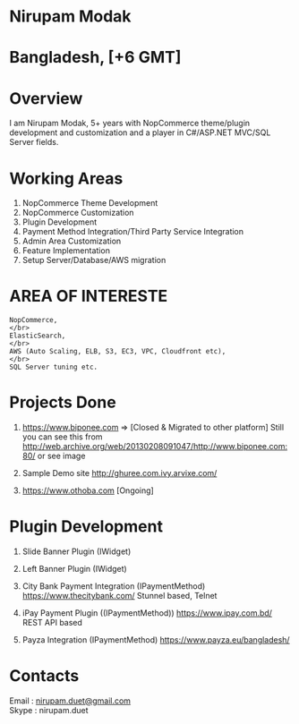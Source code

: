 # Nirupam Modak
# Bangladesh, [+6 GMT]

# Overview
I am Nirupam Modak, 5+ years with NopCommerce theme/plugin development and customization and a player in C#/ASP.NET MVC/SQL Server fields. 

# Working Areas

1. NopCommerce Theme Development 
2. NopCommerce Customization
3. Plugin Development
4. Payment Method Integration/Third Party Service Integration
5. Admin Area Customization
6. Feature Implementation
7. Setup Server/Database/AWS migration

# AREA OF INTERESTE
	NopCommerce, 
	</br>
	ElasticSearch, 
	</br>
	AWS (Auto Scaling, ELB, S3, EC3, VPC, Cloudfront etc), 
	</br>
	SQL Server tuning etc.

# Projects Done

1. https://www.biponee.com => [Closed & Migrated to other platform]
   Still you can see this from http://web.archive.org/web/20130208091047/http://www.biponee.com:80/
   or see image 

2. Sample Demo site 
   http://ghuree.com.ivy.arvixe.com/

3. https://www.othoba.com  [Ongoing]
  
# Plugin Development

1. Slide Banner Plugin (IWidget)

2. Left Banner Plugin (IWidget)

3. City Bank Payment Integration (IPaymentMethod)
   https://www.thecitybank.com/
   Stunnel based, Telnet
   
4. iPay Payment Plugin ((IPaymentMethod))
   https://www.ipay.com.bd/
   REST API based

5. Payza Integration (IPaymentMethod)
   https://www.payza.eu/bangladesh/
   
# Contacts

Email : nirupam.duet@gmail.com
</br>
Skype : nirupam.duet
